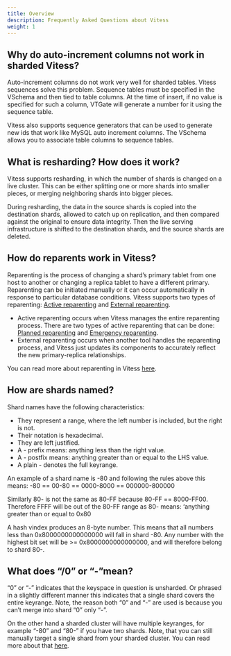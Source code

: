 ```yaml
---
title: Overview
description: Frequently Asked Questions about Vitess
weight: 1
---
```


## Why do auto-increment columns not work in sharded Vitess?

Auto-increment columns do not work very well for sharded tables. Vitess sequences solve this problem. Sequence tables must be specified in the VSchema and then tied to table columns. At the time of insert, if no value is specified for such a column, VTGate will generate a number for it using the sequence table.

Vitess also supports sequence generators that can be used to generate new ids that work like MySQL auto increment columns. The VSchema allows you to associate table columns to sequence tables.

## What is resharding? How does it work?

Vitess supports resharding, in which the number of shards is changed on a live cluster. This can be either splitting one or more shards into smaller pieces, or merging neighboring shards into bigger pieces.

During resharding, the data in the source shards is copied into the destination shards, allowed to catch up on replication, and then compared against the original to ensure data integrity. Then the live serving infrastructure is shifted to the destination shards, and the source shards are deleted.

## How do reparents work in Vitess?

Reparenting is the process of changing a shard’s primary tablet from one host to another or changing a replica tablet to have a different primary. Reparenting can be initiated manually or it can occur automatically in response to particular database conditions. Vitess supports two types of reparenting: [Active reparenting](https://vitess.io/docs/user-guides/configuration-advanced/reparenting/#active-reparenting) and [External reparenting](https://vitess.io/docs/user-guides/configuration-advanced/reparenting/#external-reparenting).
- Active reparenting occurs when Vitess manages the entire reparenting process. There are two types of active reparenting that can be done: [Planned reparenting](https://vitess.io/docs/user-guides/configuration-advanced/reparenting/#plannedreparentshard-planned-reparenting) and [Emergency reparenting](https://vitess.io/docs/user-guides/configuration-advanced/reparenting/#emergencyreparentshard-emergency-reparenting).
- External reparenting occurs when another tool handles the reparenting process, and Vitess just updates its components to accurately reflect the new primary-replica relationships.

You can read more about reparenting in Vitess [here](https://vitess.io/docs/user-guides/configuration-advanced/reparenting/).

## How are shards named?

Shard names have the following characteristics:

- They represent a range, where the left number is included, but the right is not.
- Their notation is hexadecimal.
- They are left justified.
- A - prefix means: anything less than the right value.
- A - postfix means: anything greater than or equal to the LHS value.
- A plain - denotes the full keyrange.

An example of a shard name is -80 and following the rules above this means:  -80 == 00-80 == 0000-8000 == 000000-800000

Similarly 80- is not the same as 80-FF because 80-FF == 8000-FF00. Therefore FFFF will be out of the 80-FF range as 80- means: ‘anything greater than or equal to 0x80

A hash vindex produces an 8-byte number. This means that all numbers less than 0x8000000000000000 will fall in shard -80. Any number with the highest bit set will be >= 0x8000000000000000, and will therefore belong to shard 80-.

## What does “/0” or “-”mean?

“0” or “-” indicates that the keyspace in question is unsharded. Or phrased in a slightly different manner this indicates that a single shard covers the entire keyrange. Note, the reason both “0” and “-” are used is because you can’t merge into shard “0” only “-”.

On the other hand a sharded cluster will have multiple keyranges, for example “-80” and “80-” if you have two shards. Note, that you can still manually target a single shard from your sharded cluster. You can read more about that [here](https://vitess.io/docs/faq/operating-vitess/queries/#can-i-address-a-specific-shard-if-i-want-to).